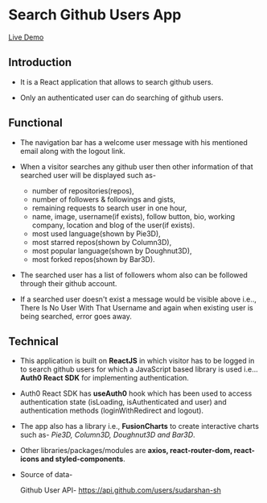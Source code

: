 #  Search Github Users App

[Live Demo](https://do-search-users.netlify.app/)

##  Introduction

*   It is a React application that allows to search github users.

*   Only an authenticated user can do searching of github users.


##  Functional

*   The navigation bar has a welcome user message with his mentioned email along with the logout link.

*   When a visitor searches any github user then other information of that searched user will be displayed such as- 

    *   number of repositories(repos),
    *   number of followers & followings and gists, 
    *   remaining requests to search user in one hour,
    *   name, image, username(if exists), follow button, bio, working company, location and blog of the user(if exists).
    *   most used language(shown by Pie3D),
    *   most starred repos(shown by Column3D), 
    *   most popular language(shown by Doughnut3D),
    *   most forked repos(shown by Bar3D). 

*   The searched user has a list of followers whom also can be followed through their github account.

*   If a searched user doesn't exist a message would be visible above i.e.., There Is No User With That Username and again when existing user is being searched, error goes away.

##  Technical

*   This application is built on **ReactJS** in which visitor has to be logged in to search github users for which a JavaScript based library is used i.e... **Auth0 React SDK** for implementing authentication.

*   Auth0 React SDK has **useAuth0** hook which has been used to access authentication state (isLoading, isAuthenticated and user) and authentication methods (loginWithRedirect and logout).

*   The app also has a library i.e., **FusionCharts** to create interactive charts such as- *Pie3D, Column3D, Doughnut3D and Bar3D*.

*   Other libraries/packages/modules are **axios, react-router-dom, react-icons and styled-components**.

*   Source of data-

    Github User API- https://api.github.com/users/sudarshan-sh
